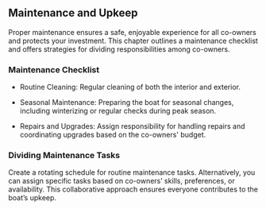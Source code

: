 ## **Maintenance and Upkeep**

Proper maintenance ensures a safe, enjoyable experience for all co-owners and protects your investment. This chapter outlines a maintenance checklist and offers strategies for dividing responsibilities among co-owners.

### **Maintenance Checklist**

- Routine Cleaning: Regular cleaning of both the interior and exterior.

- Seasonal Maintenance: Preparing the boat for seasonal changes, including winterizing or regular checks during peak season.

- Repairs and Upgrades: Assign responsibility for handling repairs and coordinating upgrades based on the co-owners' budget.

### **Dividing Maintenance Tasks**

Create a rotating schedule for routine maintenance tasks. Alternatively, you can assign specific tasks based on co-owners’ skills, preferences, or availability. This collaborative approach ensures everyone contributes to the boat’s upkeep.
